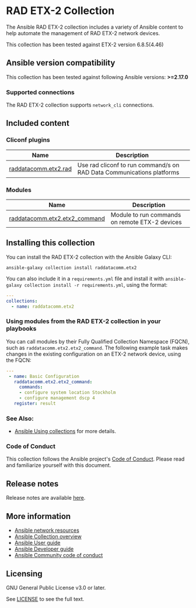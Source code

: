 # RAD ETX-2 Collection

The Ansible RAD ETX-2 collection includes a variety of Ansible content to help automate the management of RAD ETX-2 network devices.

This collection has been tested against ETX-2 version 6.8.5(4.46)

<!--start requires_ansible-->
## Ansible version compatibility

This collection has been tested against following Ansible versions: **>=2.17.0**

<!--end requires_ansible-->

### Supported connections

The RAD ETX-2 collection supports ``network_cli`` connections.

## Included content
<!--start collection content-->
### Cliconf plugins
Name | Description
--- | ---
[raddatacomm.etx2.rad](https://github.com/raddatacomm/ansible_etx2/blob/main/docs/raddatacomm.etx2.rad_cliconf.rst)|Use rad cliconf to run command/s on RAD Data Communications platforms

### Modules
Name | Description
--- | ---
[raddatacomm.etx2.etx2_command](https://github.com/raddatacomm/ansible_etx2/blob/main/docs/raddatacomm.etx2.etx2_command_module.rst)|Module to run commands on remote ETX-2 devices

<!--end collection content-->


## Installing this collection

You can install the RAD ETX-2 collection with the Ansible Galaxy CLI:

    ansible-galaxy collection install raddatacomm.etx2

You can also include it in a `requirements.yml` file and install it with `ansible-galaxy collection install -r requirements.yml`, using the format:

```yaml
---
collections:
  - name: raddatacomm.etx2
```

### Using modules from the RAD ETX-2 collection in your playbooks

You can call modules by their Fully Qualified Collection Namespace (FQCN), such as `raddatacomm.etx2.etx2_command`.
The following example task makes changes in the existing configuration on an ETX-2 network device, using the FQCN:

```yaml
---
 - name: Basic Configuration
   raddatacomm.etx2.etx2_command:
     commands:
     - configure system location Stockholm
     - configure management dscp 4
   register: result


```

### See Also:

* [Ansible Using collections](https://docs.ansible.com/ansible/latest/user_guide/collections_using.html) for more details.

### Code of Conduct
This collection follows the Ansible project's
[Code of Conduct](https://docs.ansible.com/ansible/devel/community/code_of_conduct.html).
Please read and familiarize yourself with this document.

## Release notes

Release notes are available [here](https://github.com/raddatacomm/ansible_etx2/blob/main/CHANGELOG.rst).

## More information

- [Ansible network resources](https://docs.ansible.com/ansible/latest/network/getting_started/network_resources.html)
- [Ansible Collection overview](https://github.com/ansible-collections/overview)
- [Ansible User guide](https://docs.ansible.com/ansible/latest/user_guide/index.html)
- [Ansible Developer guide](https://docs.ansible.com/ansible/latest/dev_guide/index.html)
- [Ansible Community code of conduct](https://docs.ansible.com/ansible/latest/community/code_of_conduct.html)

## Licensing

GNU General Public License v3.0 or later.

See [LICENSE](https://www.gnu.org/licenses/gpl-3.0.txt) to see the full text.
